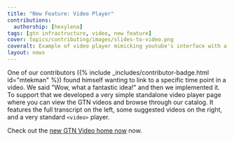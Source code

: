 ```yaml
---
title: "New Feature: Video Player"
contributions:
  authorship: [hexylena]
tags: [gtn infrastructure, video, new feature]
cover: topics/contributing/images/slides-to-video.png
coveralt: Example of video player mimicking youtube's interface with a video at the top, a transcript at the bottom left, and suggested videos at the bottom right.
layout: news
---
```


One of our contributors ({% include _includes/contributor-badge.html id="mtekman" %}) found himself wanting to link to a specific time point in a video. We said "Wow, what a fantastic idea!" and then we implemented it. To support that we developed a very simple standalone video player page where you can view the GTN videos and browse through our catalog. It features the full transcript on the left, some suggested videos on the right, and a very standard `<video>` player.

Check out the [new GTN Video home now]({{site.baseurl}}/videos/) now.
